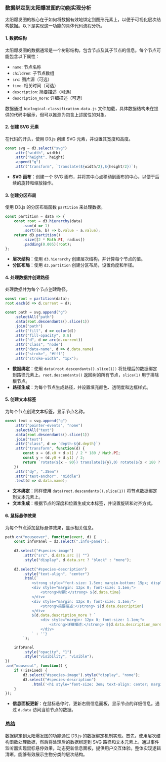 ### 数据绑定到太阳爆发图的功能实现分析

太阳爆发图的核心在于如何将数据有效地绑定到图形元素上，以便于可视化层次结构数据。以下是实现这一功能的具体代码流程分析。

#### 1. 数据结构

太阳爆发图的数据通常是一个树形结构，包含节点及其子节点的信息。每个节点可能包含以下属性：
- `name`: 节点名称
- `children`: 子节点数组
- `src`: 图片源（可选）
- `time`: 相关时间（可选）
- `description`: 简要描述（可选）
- `description_more`: 详细描述（可选）

数据通过 `biological-classification-data.js` 文件加载，具体数据结构未在提供的代码中展示，但可以推测为包含上述属性的对象。

#### 2. 创建 SVG 元素

在代码的开头，使用 D3.js 创建 SVG 元素，并设置其宽度和高度。

```javascript
const svg = d3.select("svg")
    .attr("width", width)
    .attr("height", height)
    .append("g")
    .attr("transform", `translate(${width/2},${height/2})`);
```

- **SVG 画布**：创建一个 SVG 画布，并将其中心点移动到画布的中心，以便于后续的旋转和缩放操作。

#### 3. 创建分区布局

使用 D3.js 的分区布局函数 `partition` 来处理数据。

```javascript
const partition = data => {
    const root = d3.hierarchy(data)
        .sum(d => 1)
        .sort((a, b) => b.value - a.value);
    return d3.partition()
        .size([2 * Math.PI, radius])
        .padding(0.005)(root);
};
```

- **层次结构**：使用 `d3.hierarchy` 创建层次结构，并计算每个节点的值。
- **分区布局**：使用 `d3.partition` 创建分区布局，设置角度和半径。

#### 4. 处理数据并创建路径

处理数据并为每个节点创建路径。

```javascript
const root = partition(data);
root.each(d => d.current = d);

const path = svg.append("g")
    .selectAll("path")
    .data(root.descendants().slice(1))
    .join("path")
    .attr("fill", d => color(d))
    .attr("fill-opacity", 0.8)
    .attr("d", d => arc(d.current))
    .attr("class", "node")
    .attr("data-name", d => d.data.name)
    .attr("stroke", "#fff")
    .attr("stroke-width", "1px");
```

- **数据绑定**：使用 `data(root.descendants().slice(1))` 将处理后的数据绑定到路径元素上。`root.descendants()` 返回树的所有节点，`slice(1)` 用于排除根节点。
- **路径生成**：为每个节点生成路径，并设置填充颜色、透明度和边框样式。

#### 5. 创建文本标签

为每个节点创建文本标签，显示节点名称。

```javascript
const text = svg.append("g")
    .attr("pointer-events", "none")
    .selectAll("text")
    .data(root.descendants().slice(1))
    .join("text")
    .attr("class", d => `depth-${d.depth}`)
    .attr("transform", function(d) {
        const x = (d.x0 + d.x1) / 2 * 180 / Math.PI;
        const y = (d.y0 + d.y1) / 2;
        return `rotate(${x - 90}) translate(${y},0) rotate(${x < 180 ? 0 : 180})`;
    })
    .attr("dy", ".35em")
    .attr("text-anchor", "middle")
    .text(d => d.data.name);
```

- **文本绑定**：同样使用 `data(root.descendants().slice(1))` 将节点数据绑定到文本元素上。
- **文本生成**：根据节点的深度和位置生成文本标签，并设置旋转和对齐方式。

#### 6. 鼠标悬停效果

为每个节点添加鼠标悬停效果，显示相关信息。

```javascript
path.on("mouseover", function(event, d) {
    const infoPanel = d3.select(".info-panel");
    
    d3.select("#species-image")
        .attr("src", d.data.src || "")
        .style("display", d.data.src ? "block" : "none");
    
    d3.select("#species-description")
        .style("text-align", "center")
        .html(`
            <strong style="font-size: 1.5em; margin-bottom: 15px; display: block;">${d.data.name}</strong>
            <div style="margin: 12px 0; font-size: 1.1em;">
                <strong>时期:</strong> ${d.data.time}
            </div>
            <div style="margin: 12px 0; font-size: 1.1em;">
                <strong>简要描述:</strong> ${d.data.description}
            </div>
            ${d.data.description_more ? `
                <div style="margin: 12px 0; font-size: 1.1em;">
                    <strong>详细描述:</strong> ${d.data.description_more}
                </div>
            ` : ''}
        `);

    infoPanel
        .style("opacity", "1")
        .style("visibility", "visible");
})
.on("mouseout", function() {
    if (!isFixed) {
        d3.select("#species-image").style("display", "none");
        d3.select("#species-description")
            .html('<h1 style="font-size: 3em; text-align: center; margin-top: 50px;"> 生 物 分 类 </h1>');
    }
});
```

- **信息面板更新**：在鼠标悬停时，更新右侧信息面板，显示节点的详细信息。通过 `d.data` 访问当前节点的数据。

### 总结

数据绑定到太阳爆发图的功能通过 D3.js 的数据绑定机制实现。首先，使用层次结构函数处理数据，然后将处理后的数据绑定到 SVG 路径和文本元素上。通过事件监听器实现鼠标悬停效果，动态更新信息面板，提供用户交互体验。整体实现逻辑清晰，能够有效展示生物分类的层次结构。